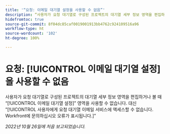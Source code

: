 ```yaml
---
title: '“요청: 이메일 대기열 설정을 사용할 수 없음”'
description: “사용자가 요청 대기열로 구성된 프로젝트의 대기열 세부 정보 영역을 편집하거나 볼 때 이메일 대기열 설정 영역을 사용할 수 없습니다. 대신 사용자에게 요청 대기열 이메일 서비스에 액세스할 수 없습니다. Workfront에 문의하십시오 오류가 표시됩니다.”
hidefromtoc: true
source-git-commit: 8f04dc85caf0019001913bb4762c924109516a96
workflow-type: ht
source-wordcount: '102'
ht-degree: 100%

---
```



# 요청: [!UICONTROL 이메일 대기열 설정]을 사용할 수 없음

사용자가 요청 대기열로 구성된 프로젝트의 대기열 세부 정보 영역을 편집하거나 볼 때 “[!UICONTROL 이메일 대기열 설정]” 영역을 사용할 수 없습니다. 대신 ”[!UICONTROL 사용자에게 요청 대기열 이메일 서비스에 액세스할 수 없습니다. Workfront에 문의하십시오 오류가 표시됩니다.]”

_2022년 10월 26일에 처음 보고되었습니다._


